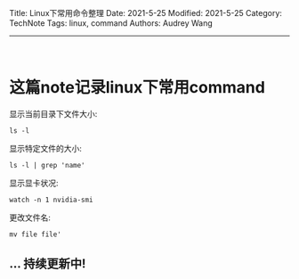Title: Linux下常用命令整理
Date: 2021-5-25
Modified: 2021-5-25
Category: TechNote
Tags: linux, command
Authors: Audrey Wang

---

<br />

# 这篇note记录linux下常用command
显示当前目录下文件大小:
```text
ls -l
```

显示特定文件的大小:
```text
ls -l | grep 'name'
```

显示显卡状况:
```text
watch -n 1 nvidia-smi
```

更改文件名:
```text
mv file file'
```

## ... 持续更新中!